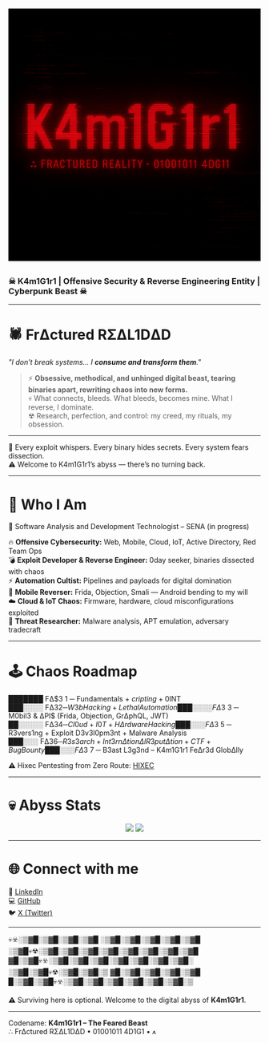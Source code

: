 # ![Banner](assets/images/Banner.png)
### **☠ K4m1G1r1 | Offensive Security & Reverse Engineering Entity | Cyberpunk Beast ☠**

---

# 🕷 **FrΔctured RΣΔL1DΔD**
*"I don’t break systems… I **consume and transform them**."*

> ⚡ **Obsessive, methodical, and unhinged digital beast, tearing binaries apart, rewriting chaos into new forms.**  
> 💀 What connects, bleeds. What bleeds, becomes mine. What I reverse, I dominate.  
> ☢ Research, perfection, and control: my creed, my rituals, my obsession.  

---

🌌 Every exploit whispers. Every binary hides secrets. Every system fears dissection.  
⚠ Welcome to K4m1G1r1’s abyss — there’s no turning back.  

---

# 🖤 **Who I Am**

🎯 Software Analysis and Development Technologist – SENA (in progress)  

🔥 **Offensive Cybersecurity:** Web, Mobile, Cloud, IoT, Active Directory, Red Team Ops  
💣 **Exploit Developer & Reverse Engineer:** 0day seeker, binaries dissected with chaos  
⚡ **Automation Cultist:** Pipelines and payloads for digital domination  
📱 **Mobile Reverser:** Frida, Objection, Smali — Android bending to my will  
☁️ **Cloud & IoT Chaos:** Firmware, hardware, cloud misconfigurations exploited  
🧠 **Threat Researcher:** Malware analysis, APT emulation, adversary tradecraft  

---

# 🕹 **Chaos Roadmap**

███████ FΔ$3 1 ─ Fundamentals + $cripting + 0$INT  
███░░░░ FΔ$3 2 ─ W3b Hacking + Lethal Automation  
███░░░░ FΔ$3 3 ─ M0bil3 & ΔPI$ (Frida, Objection, GrΔphQL, JWT)  
██░░░░░ FΔ$3 4 ─ Cl0ud + I0T + HΔrdware Hacking  
███░░░ FΔ$3 5 ─ R3vers1ng + Exploit D3v3l0pm3nt + Malware Analysis  
███░░░ FΔ$3 6 ─ R3s3arch + Int3rnΔtionΔl R3putΔtion + CTF + Bug Bounty  
███░░░ FΔ$3 7 ─ B3ast L3g3nd – K4m1G1r1 FeΔr3d GlobΔlly  

⚠ Hixec Pentesting from Zero Route: [HIXEC](https://suites.hixec.com/pentesting-desde-cero/)  

---

# 💀 **Abyss Stats**
<p align="center"> 
<img src="https://github-readme-stats.vercel.app/api?username=K4m1G1r1&show_icons=true&theme=radical&hide_border=true" height="150"> 
<img src="https://github-readme-stats.vercel.app/api/top-langs/?username=K4m1G1r1&layout=compact&theme=radical&hide_border=true" height="150"> 
</p>

---

# 🌐 **Connect with me**

🔗 [LinkedIn](https://www.linkedin.com/in/k4m1g1r1/)  
💻 [GitHub](https://github.com/K4m1G1r1)  
🐦 [X (Twitter)](https://x.com/K4m1G1r1)  

---

💀☣️░▒▓█░▒▓█░▒▓█░▒▓█ ░▒▓█░▒▓█░▒▓█░▒▓█░▒▓█  
░▒▓█💀☢░▒▓█░▒▓█░▒▓█░▒▓█░▒▓█░▒▓█░▒▓█░▒▓█  
▓█░▒▓█💀☣️░▒▓█░▒▓█░▒▓█░▒▓█░▒▓█░▒▓█░▒▓█░  
░▒▓█░▒▓█💀☢░▒▓█░▒▓█░▒ ▓█░▒▓█░▒▓█░▒▓█░▒▓█  
█░▒▓█░▒▓█💀☣️░▒▓█░▒▓█░▒▓█░▒▓█░▒▓█░▒▓█░▒  

⚠ Surviving here is optional. Welcome to the digital abyss of **K4m1G1r1**.  

---

Codename: **K4m1G1r1 – The Feared Beast**  
∴ FrΔctured RΣΔL1DΔD • 01001011 4D1G1 • ⩚  

<!-- ☢ Easter Egg: \"If you're reading this… the glitch has consumed you. You are now part of my network. Survival optional.\" -->
